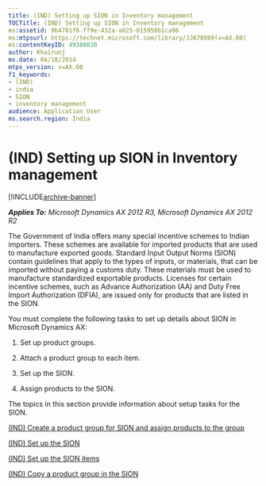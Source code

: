 ```yaml
---
title: (IND) Setting up SION in Inventory management
TOCTitle: (IND) Setting up SION in Inventory management
ms:assetid: 9b4781f6-ff9e-432a-a825-015958b1ca96
ms:mtpsurl: https://technet.microsoft.com/library/JJ678069(v=AX.60)
ms:contentKeyID: 49386030
author: Khairunj
ms.date: 04/18/2014
mtps_version: v=AX.60
f1_keywords:
- (IND)
- india
- SION
- inventory management
audience: Application User
ms.search.region: India
---
```


# (IND) Setting up SION in Inventory management 


[!INCLUDE[archive-banner](includes/archive-banner.md)]


_**Applies To:** Microsoft Dynamics AX 2012 R3, Microsoft Dynamics AX 2012 R2_

The Government of India offers many special incentive schemes to Indian importers. These schemes are available for imported products that are used to manufacture exported goods. Standard Input Output Norms (SION) contain guidelines that apply to the types of inputs, or materials, that can be imported without paying a customs duty. These materials must be used to manufacture standardized exportable products. Licenses for certain incentive schemes, such as Advance Authorization (AA) and Duty Free Import Authorization (DFIA), are issued only for products that are listed in the SION.

You must complete the following tasks to set up details about SION in Microsoft Dynamics AX:

1.  Set up product groups.

2.  Attach a product group to each item.

3.  Set up the SION.

4.  Assign products to the SION.

The topics in this section provide information about setup tasks for the SION.

[(IND) Create a product group for SION and assign products to the group](ind-create-a-product-group-for-sion-and-assign-products-to-the-group.md)

[(IND) Set up the SION](ind-set-up-the-sion.md)

[(IND) Set up the SION items](ind-set-up-the-sion-items.md)

[(IND) Copy a product group in the SION](ind-copy-a-product-group-in-the-sion.md)

  


